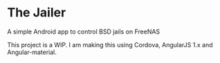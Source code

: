 <h1>The Jailer</h1>
<p>A simple Android app to control BSD jails on FreeNAS</p>

<p>This project is a WIP. I am making this using Cordova, AngularJS 1.x and Angular-material.</p>